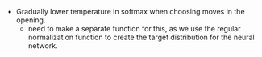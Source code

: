 

- Gradually lower temperature in softmax when choosing moves in the opening. 
    - need to make a separate function for this, as we use the regular normalization function to create the target distribution for the neural network.
